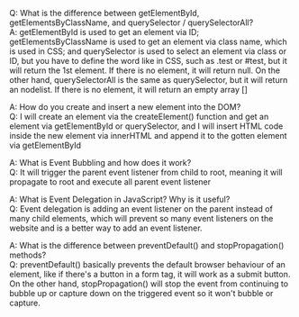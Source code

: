 Q: What is the difference between getElementById, getElementsByClassName, and querySelector / querySelectorAll? <br>
A: getElementById is used to get an element via ID; getElementsByClassName is used to get an element via class name, which is used in CSS; and querySelector is used to select an element via class or ID, but you have to define the word like in CSS, such as .test or #test, but it will return the 1st element. If there is no element, it will return null. On the other hand, querySelectorAll is the same as querySelector, but it will return an nodelist. If there is no element, it will return an empty array []

A: How do you create and insert a new element into the DOM? <br>
Q: I will create an element via the createElement() function and get an element via getElementById or querySelector, and I will insert HTML code inside the new element via innerHTML and append it to the gotten element via getElementById

A: What is Event Bubbling and how does it work? <br>
Q: It will trigger the parent event listener from child to root, meaning it will propagate to root and execute all parent event listener

A: What is Event Delegation in JavaScript? Why is it useful? <br>
Q: Event delegation is adding an event listener on the parent instead of many child elements, which will prevent so many event listeners on the website and is a better way to add an event listener.

A: What is the difference between preventDefault() and stopPropagation() methods? <br>
Q: preventDefault() basically prevents the default browser behaviour of an element, like if there's a button in a form tag, it will work as a submit button. On the other hand, stopPropagation() will stop the event from continuing to bubble up or capture down on the triggered event so it won't bubble or capture.
